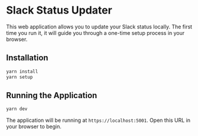 # Slack Status Updater

This web application allows you to update your Slack status locally. The first time you run it, it will guide you through a one-time setup process in your browser.

## Installation

```bash
yarn install
yarn setup
```

## Running the Application

```bash
yarn dev
```

The application will be running at `https://localhost:5001`. Open this URL in your browser to begin.
